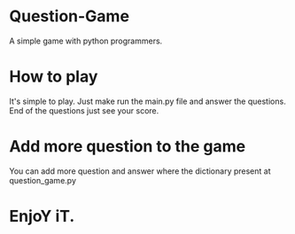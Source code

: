 # Question-Game
A simple game with python programmers.

# How to play
  It's simple to play. Just make run the main.py file and answer the questions. End of the questions just see your score. 
  
# Add more question to the game
  You can add more question and answer where the dictionary present at question_game.py 
  
# EnjoY iT. 
